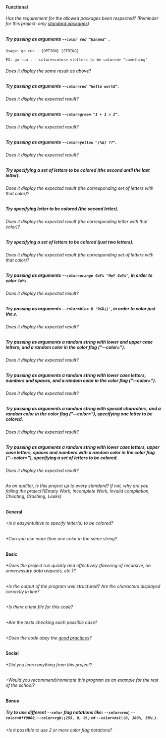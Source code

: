 #### Functional

###### Has the requirement for the allowed packages been respected? (Reminder for this project: only [standard packages](https://golang.org/pkg/))

##### Try passing as arguments `--color red "banana" `.

```
Usage: go run . [OPTION] [STRING]

EX: go run . --color=<color> <letters to be colored> "something"
```

###### Does it display the same result as above?

##### Try passing as arguments `--color=red "hello world"`.

###### Does it display the expected result?

##### Try passing as arguments `--color=green "1 + 1 = 2"`.

###### Does it display the expected result?

##### Try passing as arguments `--color=yellow "(%&) ??"`.

###### Does it display the expected result?

##### Try specifying a set of letters to be colored (the second until the last letter).

###### Does it display the expected result (the corresponding set of letters with that color)?

##### Try specifying letter to be colored (the second letter).

###### Does it display the expected result (the corresponding letter with that color)?

##### Try specifying a set of letters to be colored (just two letters).

###### Does it display the expected result (the corresponding set of letters with that color)?

##### Try passing as arguments `--color=orange GuYs "HeY GuYs"`, in order to color `GuYs`.

###### Does it display the expected result?

##### Try passing as arguments `--color=blue B 'RGB()'`, in order to color just the `B`.

###### Does it display the expected result?

##### Try passing as arguments a random string with lower and upper case letters, and a random color in the color flag ("--color=").

###### Does it display the expected result?

##### Try passing as arguments a random string with lower case letters, numbers and spaces, and a random color in the color flag ("--color=").

###### Does it display the expected result?

##### Try passing as arguments a random string with special characters, and a random color in the color flag ("--color="), specifying one letter to be colored.

###### Does it display the expected result?

##### Try passing as arguments a random string with lower case letters, upper case letters, spaces and numbers with a random color in the color flag ("--color="), specifying a set of letters to be colored.

###### Does it display the expected result?

###### As an auditor, is this project up to every standard? If not, why are you failing the project?(Empty Work, Incomplete Work, Invalid compilation, Cheating, Crashing, Leaks)

#### General

###### +Is it easy/intuitive to specify letter(s) to be colored?

###### +Can you use more than one color in the same string?

#### Basic

###### +Does the project run quickly and effectively (favoring of recursive, no unnecessary data requests, etc.)?

###### +Is the output of the program well structured? Are the characters displayed correctly in line?

###### +Is there a test file for this code?

###### +Are the tests checking each possible case?

###### +Does the code obey the [good practices](../../good-practices/README.md)?

#### Social

###### +Did you learn anything from this project?

###### +Would you recommend/nominate this program as an example for the rest of the school?

#### Bonus

##### Try to use different `--color` flag notations like: `--color=red`, `--color=#ff0000`, `--color=rgb\(255, 0, 0\)` or `--color=hsl\(0, 100%, 50%\)`.

###### +Is it possible to use 2 or more color flag notations?
